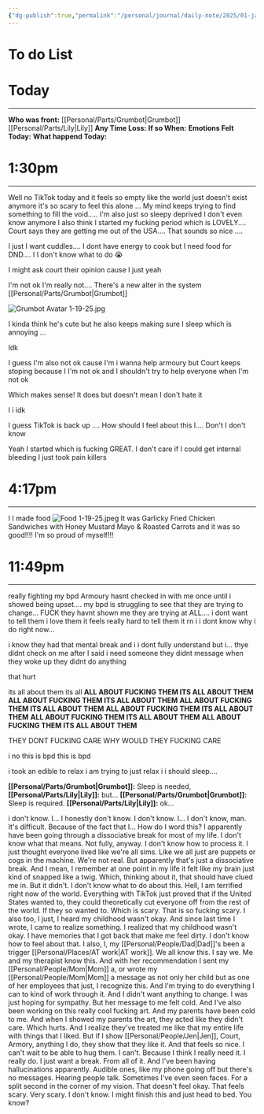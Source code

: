 ```yaml
---
{"dg-publish":true,"permalink":"/personal/journal/daily-note/2025/01-january/2025-01-19/","tags":["#empty","anxiety","Not_Ok","SelfCare","sad","tired/exausted","daily","20-25"],"noteIcon":""}
---
```


# To do List

# Today
---
**Who was front:** [[Personal/Parts/Grumbot\|Grumbot]] [[Personal/Parts/Lily\|Lily]]
**Any Time Loss:**
	**If so When:**
**Emotions Felt Today:**
**What happend Today:**


# 1:30pm
---
Well no TikTok today and it feels so empty like the world just doesn't exist anymore it's so scary to feel this alone ... My mind keeps trying to find something to fill the void..... I'm also just so sleepy deprived I don't even know anymore I also think I started my fucking period which is LOVELY....  Court says they are getting me out of the USA.... That sounds so nice .... 

I just I want cuddles.... I dont have energy to cook but I need food for DND.... I I don't know what to do 😭 

I might ask court their opinion cause I just yeah 

I'm not ok I'm really not.... There's a new alter in the system [[Personal/Parts/Grumbot\|Grumbot]] 

![Grumbot Avatar 1-19-25.jpg](/img/user/Personal/Images/Grumbot%20Avatar%201-19-25.jpg)

I kinda think he's cute but he also keeps making sure I sleep which is annoying ...

Idk

I guess I'm also not ok cause I'm  i wanna help armoury but Court keeps stoping because I  I'm not ok and I shouldn't try to help everyone when I'm not ok 

Which makes sense! It does but doesn't mean I don't hate it 

I  i  idk 

I guess TikTok is back up .... 
How should I feel about this I.... Don't I don't know 

Yeah I started which is fucking GREAT. I don't care if I could get internal bleeding I just  took pain killers


# 4:17pm
---
I I made food ![Food 1-19-25.jpeg](/img/user/Personal/Images/Food%201-19-25.jpeg)
It was Garlicky Fried Chicken Sandwiches
with Honey Mustard Mayo & Roasted Carrots and it was so good!!!! I'm so proud of myself!!!



# 11:49pm
---
really fighting my bpd Armoury hasnt checked in with me once until i showed being upset.... my bpd is struggling to see that they are trying to change... FUCK they havnt shown me they are trying at ALL.... i dont want to tell them i love them it feels really hard to tell them it rn i i dont know why i do right now...

i know they had that mental break and i i dont fully understand but i... thye didnt check on me after I said i need someone they didnt message when they woke up they didnt do anything 

that hurt 

its all about them its all **ALL ABOUT FUCKING THEM ITS ALL ABOUT THEM** **ALL ABOUT FUCKING THEM ITS ALL ABOUT THEM** **ALL ABOUT FUCKING THEM ITS ALL ABOUT THEM** **ALL ABOUT FUCKING THEM ITS ALL ABOUT THEM** **ALL ABOUT FUCKING THEM ITS ALL ABOUT THEM** **ALL ABOUT FUCKING THEM ITS ALL ABOUT THEM** 

THEY DONT FUCKING CARE WHY WOULD THEY FUCKING CARE

i no this is bpd this is bpd

i took an edible to relax i am trying to just relax i 
i should sleep....


**[[Personal/Parts/Grumbot\|Grumbot]]:** Sleep is needed, 
**[[Personal/Parts/Lily\|Lily]]:** but...
**[[Personal/Parts/Grumbot\|Grumbot]]:** Sleep is required.
**[[Personal/Parts/Lily\|Lily]]:** ok...

 i don't know. I... I honestly don't know. I don't know.
I... I don't know, man. It's difficult. Because of the fact that I... How do I word this? I apparently have been going through a dissociative break for most of my life.
I don't know what that means. Not fully, anyway. I don't know how to process it.
I just thought everyone lived like we're all sims. Like we all just are puppets or cogs in the machine. We're not real.
But apparently that's just a dissociative break. And I mean, I remember at one point in my life it felt like my brain just kind of snapped like a twig. Which, thinking about it, that should have clued me in.
But it didn't. I don't know what to do about this. Hell, I am terrified right now of the world.
Everything with TikTok just proved that if the United States wanted to, they could theoretically cut everyone off from the rest of the world. If they so wanted to. Which is scary.
That is so fucking scary. I also too, I just, I heard my childhood wasn't okay. And since last time I wrote, I came to realize something.
I realized that my childhood wasn't okay. I have memories that I got back that make me feel dirty. I don't know how to feel about that.
I also, I, my [[Personal/People/Dad\|Dad]]'s been a trigger [[Personal/Places/AT work\|AT work]]. We all know this. I say we.
Me and my therapist know this. And with her recommendation I sent my [[Personal/People/Mom\|Mom]] a, or wrote my [[Personal/People/Mom\|Mom]] a message as not only her child but as one of her employees that just, I recognize this. And I'm trying to do everything I can to kind of work through it.
And I didn't want anything to change. I was just hoping for sympathy. But her message to me felt cold.
And I've also been working on this really cool fucking art. And my parents have been cold to me. And when I showed my parents the art, they acted like they didn't care.
Which hurts. And I realize they've treated me like that my entire life with things that I liked. But if I show [[Personal/People/Jen\|Jen]], Court, Armory, anything I do, they show that they like it.
And that feels so nice. I can't wait to be able to hug them. I can't.
Because I think I really need it. I really do. I just want a break.
From all of it. And I've been having hallucinations apparently. Audible ones, like my phone going off but there's no messages.
Hearing people talk. Sometimes I've even seen faces. For a split second in the corner of my vision.
That doesn't feel okay. That feels scary. Very scary.
I don't know. I might finish this and just head to bed. You know? 